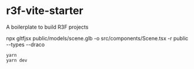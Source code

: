 # r3f-vite-starter
A boilerplate to build R3F projects

npx gltfjsx public/models/scene.glb -o src/components/Scene.tsx -r public --types --draco


```
yarn
yarn dev

```

